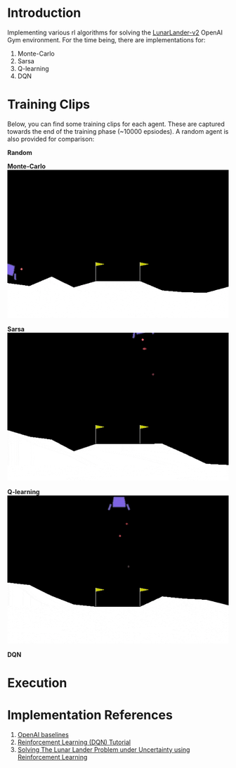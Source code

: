 # Introduction  
Implementing various rl algorithms for solving the [LunarLander-v2](https://gym.openai.com/envs/LunarLander-v2/) OpenAI Gym
environment. For the time being, there are implementations for:  
1. Monte-Carlo 
2. Sarsa
3. Q-learning
4. DQN

# Training Clips
Below, you can find some training clips for each agent. These are captured
towards the end of the training phase (~10000 epsiodes). A random agent is also
provided for comparison:  

**Random**

**Monte-Carlo**  
![monte-carlo](data/monte_carlo.gif)  


**Sarsa**
![sarsa](data/sarsa.gif)  


**Q-learning**
![q-learning](data/qlearning.gif)


**DQN**


# Execution


# Implementation References  
1. [OpenAI baselines](https://github.com/openai/baselines)
2. [Reinforcement Learning (DQN) Tutorial](https://pytorch.org/tutorials/intermediate/reinforcement_q_learning.html)
3. [Solving The Lunar Lander Problem under Uncertainty using Reinforcement Learning](https://arxiv.org/abs/2011.11850)
